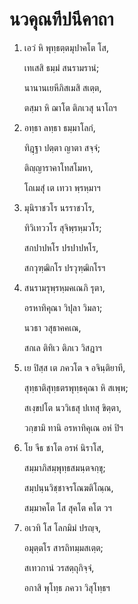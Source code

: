 <h1>นวคุณทีปนีคาถา</h1>
<ol>
<li>
เอวํ หิ พุทฺธตฺตมุปาคโต โส,  
  
เทเสสิ ธมฺมํ สนรามรานํ;  
  
นานานเยหีภิสเมสิ สเตฺต,  
  
ตสฺมา หิ ฌาโต ติภเวสุ นาโถฯ  
</li>
  
<li>
อทฺธา ลทฺธา ธมฺมาโลกํ,  
  
ทิฎฺฐา ปตฺตา ญาตา สจฺจํ;  
  
ติญฺญาราคาโทสโมหา,  
  
โถเมสุํ เต เทวา พฺรหฺมาฯ  
</li>
  
<li>
มุนิราชวโร นรราชวโร,  
  
ทิวิเทววโร สุจิพฺรหฺมวโร;  
  
สกปาปหโร ปรปาปหโร,  
  
สกวุฑฺฒิกโร ปรวุฑฺฒิกโรฯ  
</li>
  
<li>
สนรามรุพฺรหฺมคเณภิ รุตา,  
  
อรหาทิคุณา วิปุลา วิมลา;  
  
นวธา วสุธาคคเณ,  
  
สกเล ติทิเว ติภเว วิสฎาฯ  
</li>
  
<li>
เย ปิสฺส เต ภควโต จ อจินฺติยาที,  
  
สุทฺธาติสุทฺธตรพุทฺธคุณา หิ สเพฺพ;  
  
สเงฺขปโต นววิเธสุ ปเทสุ ขิตฺตา,  
  
วกฺขามิ ทานิ อรหาทิคุเณ อหํ ปิฯ  
</li>
  
<li>
โย จีธ ชาโต อรหํ นิราโส,  
  
สมฺมาภิสมฺพุทฺธสมนฺตจกฺขุ;  
  
สมฺปนฺนวิชฺชาจรโณฆติโณฺณ,  
  
สมฺมาคโต โส สุคโต คโต วฯ  
</li>
  
<li>
อเวทิ โส โลกมิมํ ปรญฺจ,  
  
อมุตฺตโร สารถิทมฺมสเตฺต;  
  
สเทวกานํ วรสตฺถุกิจฺจํ,  
  
อกาสิ พุโทฺธ ภควา วิสุโทฺธฯ  
</li>
  
  
  
  
  